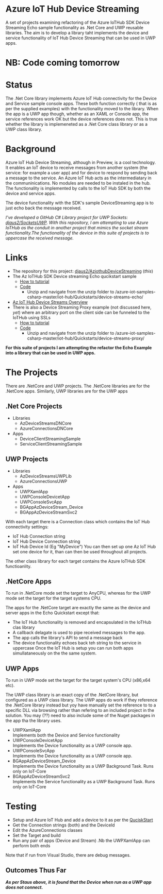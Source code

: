 # Azure IoT Hub Device Streaming
A set of projects examining refactoring of the Azure IoTHub SDK Device Streaming Echo sample functionality as .Net Core and UWP reusable libraries. The aim is to develop a library taht implements the device and service functionality of IoT Hub Device Streaming that can be used in UWP apps.

# NB: Code coming tomorrow

# Status
The .Net Core library implements Azure IoT Hub connectivity for the Device and Service sample console apps. These both function correctly ( that is as per the supplied examples) with the functionality moved to the library. When the app is a UWP app though, whether as an XAML or Console app, the service references work OK but the device references does not. This is true whether the library is implemeneted as a .Net Core class library or as a UWP class library.

# Background
Azure IoT Hub Device Streaming, although in Preview, is a cool technology. It enables an IoT device to receive messages from another system (the service: for example a user app) and for device to respond by sending back a message to the service. An Azure IoT Hub acts as the intermediatary in the communinications. No modules are needed to be instaled in the hub. The functionality is implemented by calls to the IoT Hub SDK by both the device and service apps.

The device functionality with the SDK's sample DeviceStreaming app is to just echo back the message received. 

_I’ve developed a GitHub C# Library project for UWP Sockets:  [djaus2/SocketsUWP](https://github.com/djaus2/SocketsUWP). 
With this repository, I am attempting to use Azure IoTHub as the conduit in another project that mimics the socket stream functionality.The functionality of the device in this suite of projects is to uppercase the received message._

# Links
- The repository for this project:  [djaus2/AziothubDeviceStreaming](https://github.com/djaus2/AziothubDeviceStreaming) (_this_)
- The Az IoTHub SDK Device streaming Echo qucikstart sample
  - [How to tutorial](https://docs.microsoft.com/en-us/azure/iot-hub/quickstart-device-streams-echo-csharp)
  - [Code](https://github.com/Azure-Samples/azure-iot-samples-csharp/archive/master.zip)
    - Unzip and navigate from the unzip folder to /azure-iot-samples-csharp-master/iot-hub/Quickstarts/device-streams-echo/
- [Az IoT Hub Device Streams Overview](https://docs.microsoft.com/en-us/azure/iot-hub/iot-hub-device-streams-overview)
- There is also a Device Streaming Proxy example (not discussed here, _yet_) where an arbitrary port on the client side can be funneled to the IoTHub using SSLs
  - [How to tutorial](https://docs.microsoft.com/en-us/azure/iot-hub/quickstart-device-streams-proxy-csharp)
  - [Code](https://github.com/Azure-Samples/azure-iot-samples-csharp/archive/master.zip)
    - Unzip and navigate from the unzip folder to /azure-iot-samples-csharp-master/iot-hub/Quickstarts/device-streams-proxy/

**For this suite of projects I am attempting the refactor the Echo Example into a library that can be used in UWP apps.**

# The Projects
There are .NetCore and UWP projects. The .NetCore libraries are for the .NetCore apps. 
Similarly, UWP libraries are for the UWP apps

## .Net Core Projects
- Libraries
	- AzDeviceStreamsDNCore
	- AzureConnectionsDNCore
- Apps
	- DeviceClientStreamingSample
	- ServiceClientStreamingSample

## UWP Projects
- Libraries
	- AzDeviceStreamsUWPLib
	- AzureConnectionsUWP
- Apps
	- UWPXamlApp
	- UWPConsoleDevicetApp
	- UWPConsoleSvcApp
	- BGAppAzDeviceStream_Device
	- BGAppAzDeviceStreamSvc2

With each target there is a Connection class which contains the IoT Hub connectivity settings:
- IoT Hub Connection string
- IoT Hub Device Connection string
- IoT Hub Device Id (Eg "MyDevice")
You can then set up one Az IoT Hub set one device for it, than can then be used throughout all projects.

The other class library for each target contains the Azure IoTHub SDK functioanlity.

## .NetCore Apps
To run in .NetCore mode set the target to AnyCPU, whereas for the UWP mode set the target for the target systems CPU.

The apps for the .NetCore target are exactly the same as the device and server apps in the Echo Quickstart except that:
- The IoT Hub functionality is removed and encapsulated in the IoTHub clas library
- A callback delagate is used to pipe received messages to the app.
- The app calls the library's API to send a message back
- The device functionality echoes back teh string to the service in uppercase
Once the IoT Hub is setup you can run both apps simullataneously on the the same system.

## UWP Apps
To run in UWP mode set the  target for the target system's CPU (x86,x64 etc).

The UWP class library is an exact copy of the .NetCore library, but configured as a UWP class library.
The UWP apps do work if they reference the .NetCore library instead but yoy have manually set the reference to to a specific DLL via browsing rather than refering to an included project in the solution. You may (??) need to also include some of the Nuget packages in the app tha the library uses. 

- UWPXamlApp<br>
Implements both the Device and Service functionality
- UWPConsoleDevicetApp<br>
Implements the Device functionality as a UWP console app.
- UWPConsoleSvcApp<br>
Implements the Device functionality as a UWP console app.
- BGAppAzDeviceStream_Device<br>
Implements the Device functionality as a UWP Background Task. Runs only on IoT-Core
- BGAppAzDeviceStreamSvc2<br>
Implements the Service functionality as a UWP Background Task. Runs only on IoT-Core

# Testing
- Setup and Azure IoT Hub and add a device to it as per the [QuciskStart]((https://docs.microsoft.com/en-us/azure/iot-hub/quickstart-device-streams-echo-csharp))
- Get the Connection strings (both) and the DeviceId
- Edit the AzureConnections classes
- Set the Target and build
- Run any pair of apps (Device and Stream) .Nb the UWPXamlApp can perform both ends

Note that if run from Visual Studio, there are debug messages.

## Outcomes Thus Far
**_As per Staus above, it is found that the Device when run as a UWP app does not connect._**